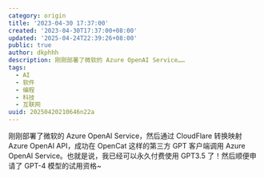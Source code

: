 ```yaml
---
category: origin
title: '2023-04-30 17:37:00'
created: '2023-04-30T17:37:00+08:00'
updated: '2025-04-24T22:39:26+08:00'
public: true
author: dkphhh
description: 刚刚部署了微软的 Azure OpenAI Service……
tags:
  - AI
  - 软件
  - 编程
  - 科技
  - 互联网
uuid: 20250420210646n22a
---
```


刚刚部署了微软的 Azure OpenAI Service，然后通过 CloudFlare 转换映射 Azure OpenAI API，成功在 OpenCat 这样的第三方 GPT 客户端调用 Azure OpenAI Service。也就是说，我已经可以永久付费使用 GPT3.5 了！然后顺便申请了 GPT-4 模型的试用资格~
